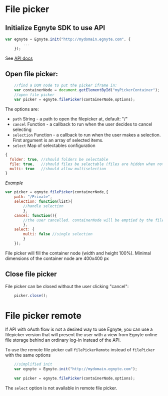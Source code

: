 # File picker

## Initialize Egnyte SDK to use API
```javascript
var egnyte = Egnyte.init("http://mydomain.egnyte.com", {
        ...
    });
```
See [ API docs ](api.html)

## Open file picker:
```javascript
    //find a DOM node to put the picker iframe in:
    var containerNode = document.getElementById("myPickerContainer");
    //open file picker
    var picker = egnyte.filePicker(containerNode,options);
```
The options are:
 - `path` String - a path to open the filepicker at, default: "/"
 - `cancel` Function - a callback to run when the user decides to cancel selecting
 - `selection` Function - a callback to run when the user makes a selection. First argument is an array of selected items.
 - `select` Map of selectables configuration
 
```javascript
{
  folder: true, //should folders be selectable
  file: true,   //should files be selectable (files are hidden when not selectable)
  multi: true   //should allow multiselection
}
```

_Example_

```javascript
var picker = egnyte.filePicker(containerNode,{
    path: "/Private",
    selection: function(list){
        //handle selection
        },
    cancel: function(){
        //the user cancelled. containerNode will be emptied by the filepicker itself.
        },
    select: {
        multi: false //single selection
        }
    });
```

File picker will fill the container node (width and height 100%). Minimal dimensions of the container node are 400x400 px

## Close file picker 

File picker can be closed without the user clicking "cancel":
```javascript
    picker.close();
```

# File picker remote

If API with oAuth flow is not a desired way to use Egnyte, you can use a filepicker version that will present the user with a view from Egnyte online file storage behind an ordinary log-in instead of the API.

To use the remote file picker call `filePickerRemote` instead of `filePicker` with the same options
```javascript
    //simplified init
    var egnyte = Egnyte.init("http://mydomain.egnyte.com");
    
    var picker = egnyte.filePicker(containerNode,options);
```
The `select` option is not available in remote file picker.